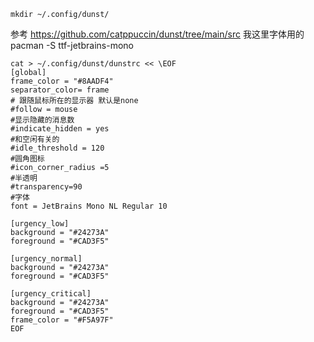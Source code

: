 
```
mkdir ~/.config/dunst/
```
参考 https://github.com/catppuccin/dunst/tree/main/src
我这里字体用的 pacman -S  ttf-jetbrains-mono 
```
cat > ~/.config/dunst/dunstrc << \EOF
[global]
frame_color = "#8AADF4"
separator_color= frame
# 跟随鼠标所在的显示器 默认是none
#follow = mouse
#显示隐藏的消息数
#indicate_hidden = yes
#和空闲有关的
#idle_threshold = 120
#圆角图标
#icon_corner_radius =5
#半透明
#transparency=90
#字体
font = JetBrains Mono NL Regular 10

[urgency_low]
background = "#24273A"
foreground = "#CAD3F5"

[urgency_normal]
background = "#24273A"
foreground = "#CAD3F5"

[urgency_critical]
background = "#24273A"
foreground = "#CAD3F5"
frame_color = "#F5A97F"
EOF


```

